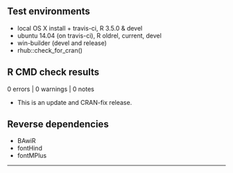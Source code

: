 ## Test environments

* local OS X install + travis-ci, R 3.5.0 & devel
* ubuntu 14.04 (on travis-ci), R oldrel, current, devel
* win-builder (devel and release)
* rhub::check_for_cran()

## R CMD check results

0 errors | 0 warnings | 0 notes

* This is an update and CRAN-fix release.

## Reverse dependencies

- BAwiR
- fontHind
- fontMPlus

---

